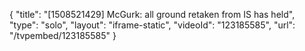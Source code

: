 {
    "title": "[1508521429] McGurk: all ground retaken from IS has held",
    "type": "solo",
    "layout": "iframe-static",
    "videoId": "123185585",
    "url": "\/tvpembed\/123185585"
}